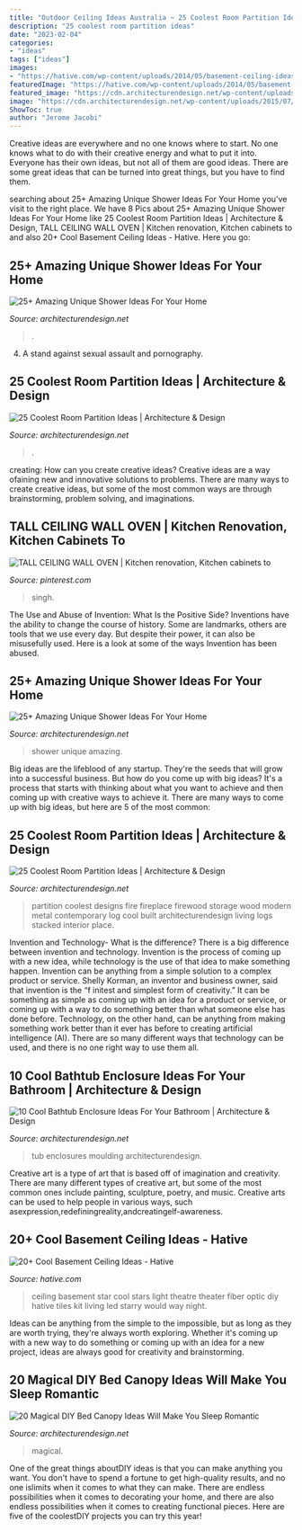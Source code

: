 ```yaml
---
title: "Outdoor Ceiling Ideas Australia ~ 25 Coolest Room Partition Ideas"
description: "25 coolest room partition ideas"
date: "2023-02-04"
categories:
- "ideas"
tags: ["ideas"]
images:
- "https://hative.com/wp-content/uploads/2014/05/basement-ceiling-ideas/2-star-basement-ceiling.jpg"
featuredImage: "https://hative.com/wp-content/uploads/2014/05/basement-ceiling-ideas/2-star-basement-ceiling.jpg"
featured_image: "https://cdn.architecturendesign.net/wp-content/uploads/2016/03/AD-Amazing-Unique-Shower-Ideas-For-Your-Home-03.jpg"
image: "https://cdn.architecturendesign.net/wp-content/uploads/2015/07/AD-DIY-Bed-Canopy-9.jpg"
ShowToc: true
author: "Jerome Jacobi"
---
```



Creative ideas are everywhere and no one knows where to start. No one knows what to do with their creative energy and what to put it into. Everyone has their own ideas, but not all of them are good ideas. There are some great ideas that can be turned into great things, but you have to find them.

	

		
searching about 25+ Amazing Unique Shower Ideas For Your Home you've visit to the right place. We have 8 Pics about 25+ Amazing Unique Shower Ideas For Your Home like 25 Coolest Room Partition Ideas | Architecture &amp; Design, TALL CEILING WALL OVEN | Kitchen renovation, Kitchen cabinets to and also 20+ Cool Basement Ceiling Ideas - Hative. Here you go:
		
    
## 25+ Amazing Unique Shower Ideas For Your Home

<img loading=lazy src="https://cdn.architecturendesign.net/wp-content/uploads/2016/03/AD-Amazing-Unique-Shower-Ideas-For-Your-Home-03.jpg" onerror="this.onerror=null;this.src='https://tse2.mm.bing.net/th?id=OIP.prSc3-kRXTjK7S3uBIRGhwHaFj&amp;pid=15.1';" alt="25+ Amazing Unique Shower Ideas For Your Home">

_Source: architecturendesign.net_

>. 

	

4. A stand against sexual assault and pornography.

    
## 25 Coolest Room Partition Ideas | Architecture &amp; Design

<img loading=lazy src="https://cdn.architecturendesign.net/wp-content/uploads/2014/08/559.jpg" onerror="this.onerror=null;this.src='https://tse1.mm.bing.net/th?id=OIP.ezvH4qoRj1glBCBnrbwgYgHaLH&amp;pid=15.1';" alt="25 Coolest Room Partition Ideas | Architecture &amp; Design">

_Source: architecturendesign.net_

>. 

	

creating: How can you create creative ideas?
Creative ideas are a way ofaining new and innovative solutions to problems. There are many ways to create creative ideas, but some of the most common ways are through brainstorming, problem solving, and imaginations.

    
## TALL CEILING WALL OVEN | Kitchen Renovation, Kitchen Cabinets To

<img loading=lazy src="https://i.pinimg.com/736x/6b/81/fb/6b81fb875a7711122d4e321716fc3ad2.jpg" onerror="this.onerror=null;this.src='https://tse3.mm.bing.net/th?id=OIP.C2PSZbyyyKPqfvPRzyHkQQHaLG&amp;pid=15.1';" alt="TALL CEILING WALL OVEN | Kitchen renovation, Kitchen cabinets to">

_Source: pinterest.com_

>singh. 

	

The Use and Abuse of Invention: What Is the Positive Side?
Inventions have the ability to change the course of history. Some are landmarks, others are tools that we use every day. But despite their power, it can also be misusefully used. Here is a look at some of the ways Invention has been abused.

    
## 25+ Amazing Unique Shower Ideas For Your Home

<img loading=lazy src="https://cdn.architecturendesign.net/wp-content/uploads/2016/03/AD-Amazing-Unique-Shower-Ideas-For-Your-Home-05.jpg" onerror="this.onerror=null;this.src='https://tse3.mm.bing.net/th?id=OIP.9SxlkA4FTw8sbadXbrnFewHaLG&amp;pid=15.1';" alt="25+ Amazing Unique Shower Ideas For Your Home">

_Source: architecturendesign.net_

>shower unique amazing. 

	

Big ideas are the lifeblood of any startup. They're the seeds that will grow into a successful business. But how do you come up with big ideas? It's a process that starts with thinking about what you want to achieve and then coming up with creative ways to achieve it. There are many ways to come up with big ideas, but here are 5 of the most common: 

    
## 25 Coolest Room Partition Ideas | Architecture &amp; Design

<img loading=lazy src="http://cdn.architecturendesign.net/wp-content/uploads/2014/08/1742.jpg" onerror="this.onerror=null;this.src='https://tse3.mm.bing.net/th?id=OIP.ovTblCgTk6jpb7B_ULeNwAHaLI&amp;pid=15.1';" alt="25 Coolest Room Partition Ideas | Architecture &amp; Design">

_Source: architecturendesign.net_

>partition coolest designs fire fireplace firewood storage wood modern metal contemporary log cool built architecturendesign living logs stacked interior place. 

	

Invention and Technology- What is the difference?
There is a big difference between invention and technology. Invention is the process of coming up with a new idea, while technology is the use of that idea to make something happen. Invention can be anything from a simple solution to a complex product or service. Shelly Korman, an inventor and business owner, said that invention is the “f initest and simplest form of creativity.” It can be something as simple as coming up with an idea for a product or service, or coming up with a way to do something better than what someone else has done before. Technology, on the other hand, can be anything from making something work better than it ever has before to creating artificial intelligence (AI). There are so many different ways that technology can be used, and there is no one right way to use them all.

    
## 10 Cool Bathtub Enclosure Ideas For Your Bathroom | Architecture &amp; Design

<img loading=lazy src="https://cdn.architecturendesign.net/wp-content/uploads/2015/09/103.jpg" onerror="this.onerror=null;this.src='https://tse1.mm.bing.net/th?id=OIP.cJShqUgXqnSMbHF7PCHX7QHaLS&amp;pid=15.1';" alt="10 Cool Bathtub Enclosure Ideas For Your Bathroom | Architecture &amp; Design">

_Source: architecturendesign.net_

>tub enclosures moulding architecturendesign. 

	

Creative art is a type of art that is based off of imagination and creativity. There are many different types of creative art, but some of the most common ones include painting, sculpture, poetry, and music. Creative arts can be used to help people in various ways, such asexpression,redefiningreality,andcreatingelf-awareness.

    
## 20+ Cool Basement Ceiling Ideas - Hative

<img loading=lazy src="https://hative.com/wp-content/uploads/2014/05/basement-ceiling-ideas/2-star-basement-ceiling.jpg" onerror="this.onerror=null;this.src='https://tse1.mm.bing.net/th?id=OIP.dugDmMBi7HcFuulOF-yuZgHaK4&amp;pid=15.1';" alt="20+ Cool Basement Ceiling Ideas - Hative">

_Source: hative.com_

>ceiling basement star cool stars light theatre theater fiber optic diy hative tiles kit living led starry would way night. 

	

Ideas can be anything from the simple to the impossible, but as long as they are worth trying, they're always worth exploring. Whether it's coming up with a new way to do something or coming up with an idea for a new project, ideas are always good for creativity and brainstorming.

    
## 20 Magical DIY Bed Canopy Ideas Will Make You Sleep Romantic

<img loading=lazy src="https://cdn.architecturendesign.net/wp-content/uploads/2015/07/AD-DIY-Bed-Canopy-9.jpg" onerror="this.onerror=null;this.src='https://tse2.mm.bing.net/th?id=OIP.qaDNABKdNSLqW7AB4wtNgQHaLK&amp;pid=15.1';" alt="20 Magical DIY Bed Canopy Ideas Will Make You Sleep Romantic">

_Source: architecturendesign.net_

>magical. 

	

One of the great things aboutDIY ideas is that you can make anything you want. You don't have to spend a fortune to get high-quality results, and no one islimits when it comes to what they can make. There are endless possibilities when it comes to decorating your home, and there are also endless possibilities when it comes to creating functional pieces. Here are five of the coolestDIY projects you can try this year!

